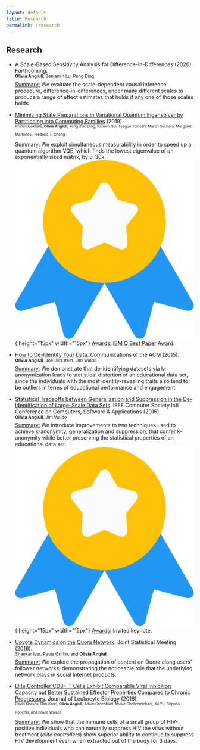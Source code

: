```yaml
---
layout: default
title: Research
permalink: /research
---
```

## Research

* A Scale-Based Sensitivity Analysis for Difference-in-Differences (2020). Forthcoming.  
<sup>**Olivia Angiuli**, Benjamin Lu, Peng Ding</sup>  
<u>Summary:</u> We evaluate the scale-dependent causal inference procedure, difference-in-differences, under many different scales to produce a range of effect estimates that holds if any one of those scales holds.

* [Minimizing State Preparations in Variational Quantum Eigensolver by Partitioning into Commuting Families](https://arxiv.org/abs/1907.13623) (2019).  
<sup><sup>Pranav Gokhale, **Olivia Angiuli**, Yongshan Ding, Kaiwen Gui, Teague Tomesh, Martin Suchara, Margaret Martonosi, Frederic T. Chong</sup></sup>  
<u>Summary:</u> We exploit simultaneous measurability in order to speed up a quantum algorithm VQE, which finds the lowest eigenvalue of an exponentially sized matrix, by 8-30x.  
![](images/ribbon.png){:height="15px" width="15px"} <u>Awards:</u> [IBM Q Best Paper Award](https://www.ibm.com/blogs/research/2020/03/2019-ibmq-awards/).

* [How to De-Identify Your Data](https://queue.acm.org/detail.cfm?id=2838930). Communications of the ACM (2015).  
<sup>**Olivia Angiuli**, Joe Blitzstein, Jim Waldo</sup>  
<u>Summary:</u> We demonstrate that de-identifying datasets via k-anonymization leads to statistical distortion of an educational data set, since the individuals with the most identity-revealing traits also tend to be outliers in terms of educational performance and engagement.

* [Statistical Tradeoffs between Generalization and Suppression in the De-Identification of Large-Scale Data Sets](https://ieeexplore.ieee.org/abstract/document/7552278/). IEEE Computer Society Intl Conference on Computers, Software & Applications (2016).  
<sup>**Olivia Angiuli**, Jim Waldo</sup>  
<u>Summary:</u> We introduce improvements to two techniques used to achieve k-anonymity, generalization and suppression, that confer k-anonymity while better preserving the statistical properties of an educational data set.  
![](images/ribbon.png){:height="15px" width="15px"} <u>Awards:</u> Invited keynote.

* [Upvote Dynamics on the Quora Network](https://www.quora.com/q/quoradata/Upvote-Dynamics-on-the-Quora-Network). Joint Statistical Meeting (2016).  
<sup>Shankar Iyer, Paula Griffin, and **Olivia Angiuli**</sup>  
<u>Summary:</u> We explore the propagation of content on Quora along users' follower networks, demonstrating the noticeable role that the underlying network plays in social Internet products.

* [Elite Controller CD8+ T Cells Exhibit Comparable Viral Inhibition Capacity but Better Sustained Effector Properties Compared to Chronic Progressors](https://www.ncbi.nlm.nih.gov/pubmed/27406996). Journal of Leukocyte Biology (2016).  
<sup><sup>David Shasha, Dan Karel, **Olivia Angiuli**, Adam Greenblatt, Musie Ghebremichael, Xu Yu, Filippos Porichis, and Bruce Walker</sup></sup>  
<u>Summary:</u> We show that the immune cells of a small group of HIV-positive individuals who can naturally suppress HIV the virus without treatment (_elite controllers_) show superior ability to continue to suppress HIV development even when extracted out of the body for 3 days.